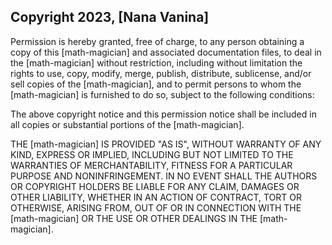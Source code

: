 ## Copyright 2023, [Nana Vanina]

Permission is hereby granted, free of charge, to any person obtaining a copy of this [math-magician] and associated documentation files, to deal in the [math-magician] without restriction, including without limitation the rights to use, copy, modify, merge, publish, distribute, sublicense, and/or sell copies of the [math-magician], and to permit persons to whom the [math-magician] is furnished to do so, subject to the following conditions:

The above copyright notice and this permission notice shall be included in all copies or substantial portions of the [math-magician].

THE [math-magician] IS PROVIDED "AS IS", WITHOUT WARRANTY OF ANY KIND, EXPRESS OR IMPLIED, INCLUDING BUT NOT LIMITED TO THE WARRANTIES OF MERCHANTABILITY, FITNESS FOR A PARTICULAR PURPOSE AND NONINFRINGEMENT. IN NO EVENT SHALL THE AUTHORS OR COPYRIGHT HOLDERS BE LIABLE FOR ANY CLAIM, DAMAGES OR OTHER LIABILITY, WHETHER IN AN ACTION OF CONTRACT, TORT OR OTHERWISE, ARISING FROM, OUT OF OR IN CONNECTION WITH THE [math-magician] OR THE USE OR OTHER DEALINGS IN THE [math-magician].
